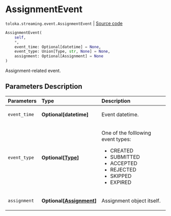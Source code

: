 # AssignmentEvent
`toloka.streaming.event.AssignmentEvent` | [Source code](https://github.com/Toloka/toloka-kit/blob/v0.1.24/src/streaming/event.py#L27)

```python
AssignmentEvent(
    self,
    *,
    event_time: Optional[datetime] = None,
    event_type: Union[Type, str, None] = None,
    assignment: Optional[Assignment] = None
)
```

Assignment-related event.

## Parameters Description

| Parameters | Type | Description |
| :----------| :----| :-----------|
`event_time`|**Optional\[datetime\]**|<p>Event datetime.</p>
`event_type`|**Optional\[[Type](toloka.streaming.event.AssignmentEvent.Type.md)\]**|<p>One of the folllowing event types:<ul><li>CREATED</li><li>SUBMITTED</li><li>ACCEPTED</li><li>REJECTED</li><li>SKIPPED</li><li>EXPIRED</li></ul></p>
`assignment`|**Optional\[[Assignment](toloka.client.assignment.Assignment.md)\]**|<p>Assignment object itself.</p>
